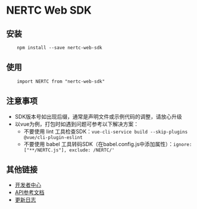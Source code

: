# NERTC Web SDK

## 安装

```
    npm install --save nertc-web-sdk
```

## 使用

```
    import NERTC from "nertc-web-sdk"
```

## 注意事项

+ SDK版本号如出现后缀，通常是声明文件或示例代码的调整，请放心升级
+ 以vue为例，打包时如遇到问题可参考以下解决方案：
  + 不要使用 lint 工具检查SDK：`vue-cli-service build --skip-plugins @vue/cli-plugin-eslint`
  + 不要使用 babel 工具转码SDK（在babel.config.js中添加属性）：`ignore: ["**/NERTC.js"], exclude: /NERTC/'`

## 其他链接

+ [开发者中心](https://dev.yunxin.163.com/)
+ [API参考文档](https://doc.yunxin.163.com/docs/interface/nertc/web/typedoc/Latest/zh/html/index.html)
+ [更新日志](https://doc.yunxin.163.com/nertc/concept/zU5NzI3NTM?platform=web)
